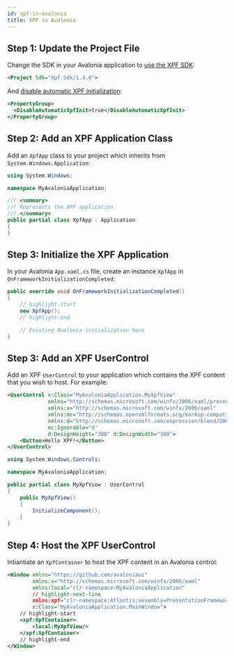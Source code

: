 ```yaml
---
id: xpf-in-avalonia
title: XPF in Avalonia
---
```


## Step 1: Update the Project File

Change the SDK in your Avalonia application to [use the XPF SDK](../getting-started.md#step-3-use-the-xpf-sdk):

```xml
<Project Sdk="Xpf.Sdk/1.4.0">
```

And [disable automatic XPF initialization](../advanced/customizing-init#step-1-disable-automatic-xpf-initialization):

```xml
<PropertyGroup>
  <DisableAutomaticXpfInit>true</DisableAutomaticXpfInit>
</PropertyGroup>
```

## Step 2: Add an XPF Application Class

Add an `XpfApp` class to your project which inherits from `System.Windows.Application`:

```csharp
using System.Windows;

namespace MyAvaloniaApplication;

/// <summary>
/// Represents the XPF application.
/// </summary>
public partial class XpfApp : Application
{
}
```

## Step 3: Initialize the XPF Application

In your Avalonia `App.xaml.cs` file, create an instance `XpfApp` in `OnFrameworkInitializationCompleted`:

```csharp
public override void OnFrameworkInitializationCompleted()
{
    // highlight-start
    new XpfApp();
    // highlight-end

    // Existing Avalonia initialization here
}
```

## Step 3: Add an XPF UserControl

Add an XPF `UserControl` to your application which contains the XPF content that you wish to host. For example:

```xml
<UserControl x:Class="MyAvaloniaApplication.MyXpfView"
             xmlns="http://schemas.microsoft.com/winfx/2006/xaml/presentation"
             xmlns:x="http://schemas.microsoft.com/winfx/2006/xaml"
             xmlns:mc="http://schemas.openxmlformats.org/markup-compatibility/2006"
             xmlns:d="http://schemas.microsoft.com/expression/blend/2008" 
             mc:Ignorable="d"
             d:DesignHeight="300" d:DesignWidth="300"> 
    <Button>Hello XPF!</Button>
</UserControl>
```

```csharp
using System.Windows.Controls;

namespace MyAvaloniaApplication;

public partial class MyXpfView : UserControl
{
    public MyXpfView()
    {
        InitializeComponent();
    }
}
```

## Step 4: Host the XPF UserControl

Intiantiate an `XpfContainer` to host the XPF content in an Avalonia control:

```xml
<Window xmlns="https://github.com/avaloniaui"
        xmlns:x="http://schemas.microsoft.com/winfx/2006/xaml"
        xmlns:local="clr-namespace:MyAvaloniaApplication"
        // highlight-next-line
        xmlns:xpf="clr-namespace:Atlantis;assembly=PresentationFramework"
        x:Class="MyAvaloniaApplication.MainWindow">
    // highlight-start
    <xpf:XpfContainer>
        <local:MyXpfView/>
    </xpf:XpfContainer>
    // highlight-end
</Window>
```